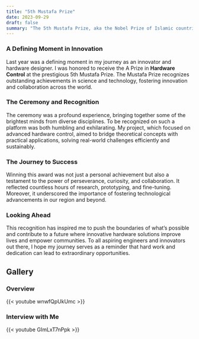 ```yaml
---
title: "5th Mustafa Prize"
date: 2023-09-29
draft: false
summary: "The 5th Mustafa Prize, aka the Nobel Prize of Islamic countries."
---
```


### A Defining Moment in Innovation

Last year was a defining moment in my journey as an innovator and hardware designer. I was honored to receive the A Prize in **Hardware Control** at the prestigious 5th Mustafa Prize. The Mustafa Prize recognizes outstanding achievements in science and technology, fostering innovation and collaboration across the world.

### The Ceremony and Recognition

The ceremony was a profound experience, bringing together some of the brightest minds from diverse disciplines. To be recognized on such a platform was both humbling and exhilarating. My project, which focused on advanced hardware control, aimed to bridge theoretical concepts with practical applications, solving real-world challenges efficiently and sustainably.

### The Journey to Success

Winning this award was not just a personal achievement but also a testament to the power of perseverance, curiosity, and collaboration. It reflected countless hours of research, prototyping, and fine-tuning. Moreover, it underscored the importance of fostering technological advancements in our region and beyond.

### Looking Ahead

This recognition has inspired me to push the boundaries of what’s possible and contribute to a future where innovative hardware solutions improve lives and empower communities. To all aspiring engineers and innovators out there, I hope my journey serves as a reminder that hard work and dedication can lead to extraordinary opportunities.

## Gallery

### Overview
{{< youtube wnwfQpUkUmc >}}

### Interview with Me
{{< youtube GImLxT7nPpk >}}
